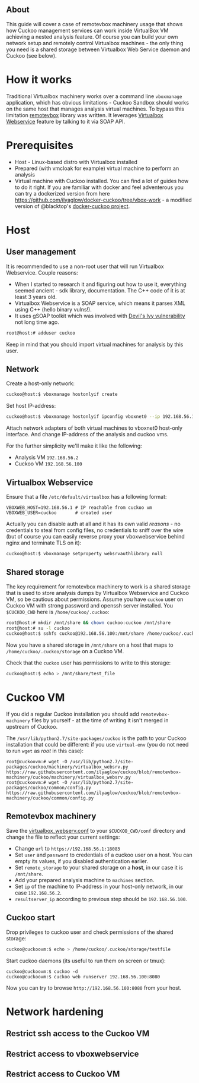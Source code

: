 About
-----

This guide will cover a case of remotevbox machinery usage that shows how Cuckoo management services can work inside VirtualBox VM achieving a nested analysis feature. Of course you can build your own network setup and remotely control Virtualbox machines - the only thing you need is a shared storage between Virtualbox Web Service daemon and Cuckoo (see below).

# How it works

Traditional Virtualbox machinery works over a command line `vboxmanage` application, which has obvious limitations - Cuckoo Sandbox should works on the same host that manages analysis virtual machines. To bypass this limitation [remotevbox](https://github.com/ilyaglow/remote-virtualbox) library was written. It leverages [Virtualbox Webservice](https://www.virtualbox.org/manual/ch09.html#vboxwebsrv-daemon) feature by talking to it via SOAP API.

# Prerequisites

* Host - Linux-based distro with Virtualbox installed
* Prepared (with vmcloak for example) virtual machine to perform an analysis
* Virtual machine with Cuckoo installed. You can find a lot of guides how to do it right. If you are familiar with docker and feel adventerous you can try a dockerized version from here https://github.com/ilyaglow/docker-cuckoo/tree/vbox-work - a modified version of @blacktop's [docker-cuckoo project](https://github.com/blacktop/docker-cuckoo).

# Host
## User management

It is recommended to use a non-root user that will run Virtualbox Webservice. Couple reasons:
* When I started to research it and figuring out how to use it, everything seemed ancient - sdk library, documentation. The C++ code of it is at least 3 years old.
* Virtualbox Webservice is a SOAP service, which means it parses XML using C++ (hello binary vulns!).
* It uses gSOAP toolkit which was involved with [Devil's Ivy vulnerability](https://blog.senr.io/blog/devils-ivy-flaw-in-widely-used-third-party-code-impacts-millions) not long time ago.


```bash
root@host:# adduser cuckoo
```

Keep in mind that you should import virtual machines for analysis by this user.

## Network

Create a host-only network:
```bash
cuckoo@host:$ vboxmanage hostonlyif create
```

Set host IP-address:
```bash
cuckoo@host:$ vboxmanage hostonlyif ipconfig vboxnet0 --ip 192.168.56.1
```

Attach network adapters of both virtual machines to vboxnet0 host-only interface. And change IP-address of the analysis and cuckoo vms.

For the further simplicity we'll make it like the following:
* Analysis VM `192.168.56.2`
* Cuckoo VM `192.168.56.100`

## Virtualbox Webservice

Ensure that a file `/etc/default/virtualbox` has a following format:

```
VBOXWEB_HOST=192.168.56.1 # IP reachable from cuckoo vm
VBOXWEB_USER=cuckoo       # created user
```

Actually you can disable auth at all and it has its own valid *reasons* - no credentials to steal from config files, no credentials to sniff over the wire (but of course you can easily reverse proxy your vboxwebservice behind nginx and terminate TLS on it):
```bash
cuckoo@host:$ vboxmanage setproperty websrvauthlibrary null
```

## Shared storage

The key requirement for remotevbox machinery to work is a shared storage that is used to store analysis dumps by Virtualbox Webservice and Cuckoo VM, so be cautious about permissions. Assume you have `cuckoo` user on Cuckoo VM with strong password and openssh server installed. You `$CUCKOO_CWD` here is `/home/cuckoo/.cuckoo`:

```bash
root@host:# mkdir /mnt/share && chown cuckoo:cuckoo /mnt/share
root@host:# su -l cuckoo
cuckoo@host:$ sshfs cuckoo@192.168.56.100:/mnt/share /home/cuckoo/.cuckoo/storage
```

Now you have a shared storage in `/mnt/share` on a host that maps to `/home/cuckoo/.cuckoo/storage` on a Cuckoo VM.

Check that the `cuckoo` user has permissions to write to this storage:
```bash
cuckoo@host:$ echo > /mnt/share/test_file
```

# Cuckoo VM

If you did a regular Cuckoo installation you should add `remotevbox-machinery` files by yourself - at the time of writing it isn't merged in upstream of Cuckoo.

The `/usr/lib/python2.7/site-packages/cuckoo` is the path to your Cuckoo installation that could be different: if you use `virtual-env` (you do not need to run `wget` as *root* in this case):

```
root@cuckoovm:# wget -O /usr/lib/python2.7/site-packages/cuckoo/machinery/virtualbox_websrv.py https://raw.githubusercontent.com/ilyaglow/cuckoo/blob/remotevbox-machinery/cuckoo/machinery/virtualbox_websrv.py
root@cuckoovm:# wget -O /usr/lib/python2.7/site-packages/cuckoo/common/config.py https://raw.githubusercontent.com/ilyaglow/cuckoo/blob/remotevbox-machinery/cuckoo/common/config.py
```

## Remotevbox machinery

Save the [virtualbox_webserv.conf](https://raw.githubusercontent.com/blacktop/docker-cuckoo/blob/master/vbox/conf/virtualbox_websrv.conf) to your `$CUCKOO_CWD/conf` directory and change the file to reflect your current settings:

* Change `url` to `https://192.168.56.1:18083`
* Set `user` and `password` to credentials of a cuckoo user on a host. You can empty its values, if you disabled authentication earlier.
* Set `remote_storage` to your shared storage on a **host**, in our case it is `/mnt/share`.
* Add your prepared analysis machine to `machines` section.
* Set `ip` of the machine to IP-address in your host-only network, in our case `192.168.56.2`.
* `resultserver_ip` according to previous step should be `192.168.56.100`.



## Cuckoo start

Drop privileges to cuckoo user and check permissions of the shared storage:
```bash
cuckoo@cuckoovm:$ echo > /home/cuckoo/.cuckoo/storage/testfile
```

Start cuckoo daemons (its useful to run them on screen or tmux):
```
cuckoo@cuckoovm:$ cuckoo -d
cuckoo@cuckoovm:$ cuckoo web runserver 192.168.56.100:8080
```

Now you can try to browse `http://192.168.56.100:8080` from your host.

# Network hardening

## Restrict ssh access to the Cuckoo VM

## Restrict access to vboxwebservice

## Restrict access to Cuckoo VM
